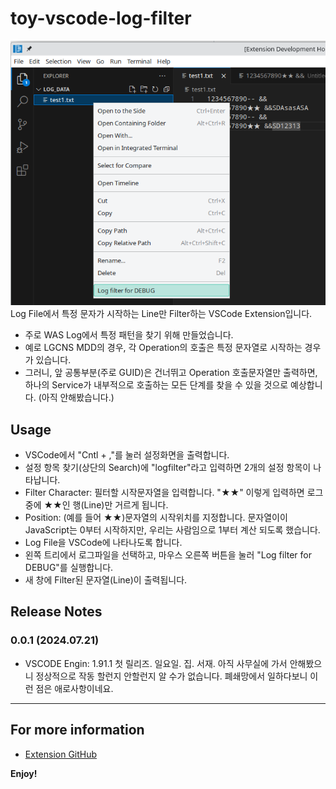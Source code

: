 # toy-vscode-log-filter
![1](doc/Z_20240721_183414.png)
Log File에서 특정 문자가 시작하는 Line만 Filter하는 VSCode Extension입니다.
- 주로 WAS Log에서 특정 패턴을 찾기 위해 만들었습니다.
- 예로 LGCNS MDD의 경우, 각 Operation의 호출은 특정 문자열로 시작하는 경우가 있습니다.
- 그러니, 앞 공통부분(주로 GUID)은 건너뛰고 Operation 호출문자열만 출력하면, 하나의 Service가 내부적으로 호출하는 모든 단계를 찾을 수 있을 것으로 예상합니다. (아직 안해봤습니다.)

## Usage
- VSCode에서 "Cntl + ,"를 눌러 설정화면을 출력합니다.
- 설정 항목 찾기(상단의 Search)에 "logfilter"라고 입력하면 2개의 설정 항목이 나타납니다.
- Filter Character: 필터할 시작문자열을 입력합니다. "★★" 이렇게 입력하면 로그중에 ★★인 행(Line)만 거르게 됩니다.
- Position: (예를 들어 ★★)문자열의 시작위치를 지정합니다. 문자열이이 JavaScript는 0부터 시작하지만, 우리는 사람임으로 1부터 계산 되도록 했습니다.
- Log File을 VSCode에 나타나도록 합니다.
- 왼쪽 트리에서 로그파일을 선택하고, 마우스 오른쪽 버튼을 눌러 "Log filter for DEBUG"를 실행합니다.
- 새 창에 Filter된 문자열(Line)이 출력됩니다.

## Release Notes

### 0.0.1 (2024.07.21)
- VSCODE Engin: 1.91.1
첫 릴리즈. 일요일. 집. 서재. 아직 사무실에 가서 안해봤으니 정상적으로 작동 할런지 안할런지 알 수가 없습니다. 폐쇄망에서 일하다보니 이런 점은 애로사항이네요.

---
## For more information

* [Extension GitHub](https://github.com/halfenif/toy_vscode_log_filter)

**Enjoy!**
